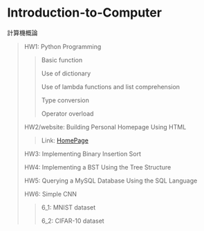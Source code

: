 # Introduction-to-Computer
計算機概論
>HW1: Python Programming
>>Basic function
>>
>>Use of dictionary
>>
>>Use of lambda functions and list comprehension
>>
>>Type conversion
>>
>>Operator overload
>>
>HW2/website: Building Personal Homepage Using HTML
>>Link: [HomePage](http://homepage.ntu.edu.tw/~b08901019)
>>
>HW3: Implementing Binary Insertion Sort
>
>HW4: Implementing a BST Using the Tree Structure
>
>HW5: Querying a MySQL Database Using the SQL Language
>
>HW6: Simple CNN
>>6_1: MNIST dataset
>>
>>6_2: CIFAR-10 dataset
